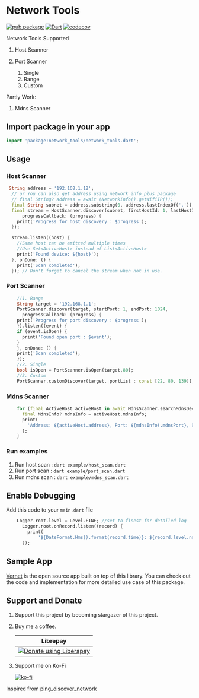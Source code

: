# Network Tools

[![pub package](https://img.shields.io/pub/v/network_tools.svg)](https://pub.dev/packages/network_tools) [![Dart](https://github.com/osociety/network_tools/actions/workflows/dart.yml/badge.svg)](https://github.com/osociety/network_tools/actions/workflows/dart.yml) [![codecov](https://codecov.io/gh/git-elliot/network_tools/branch/main/graph/badge.svg?token=J9G2472GQZ)](https://codecov.io/gh/git-elliot/network_tools)

Network Tools Supported

1. Host Scanner

2. Port Scanner
   1. Single
   2. Range
   3. Custom

Partly Work:

1. Mdns Scanner

## Import package in your app

```dart
import 'package:network_tools/network_tools.dart';
```

## Usage

### Host Scanner

```dart
 String address = '192.168.1.12';
  // or You can also get address using network_info_plus package
  // final String? address = await (NetworkInfo().getWifiIP());
  final String subnet = address.substring(0, address.lastIndexOf('.'));
  final stream = HostScanner.discover(subnet, firstHostId: 1, lastHostId: 50,
      progressCallback: (progress) {
    print('Progress for host discovery : $progress');
  });

  stream.listen((host) {
    //Same host can be emitted multiple times
    //Use Set<ActiveHost> instead of List<ActiveHost>
    print('Found device: ${host}');
  }, onDone: () {
    print('Scan completed');
  }); // Don't forget to cancel the stream when not in use.

```

### Port Scanner

```dart
    //1. Range
    String target = '192.168.1.1';
    PortScanner.discover(target, startPort: 1, endPort: 1024,
      progressCallback: (progress) {
    print('Progress for port discovery : $progress');
    }).listen((event) {
    if (event.isOpen) {
      print('Found open port : $event');
    }
    }, onDone: () {
    print('Scan completed');
    });
    //2. Single
    bool isOpen = PortScanner.isOpen(target,80);
    //3. Custom
    PortScanner.customDiscover(target, portList : const [22, 80, 139]);
```

### Mdns Scanner

```dart
    for (final ActiveHost activeHost in await MdnsScanner.searchMdnsDevices()) {
      final MdnsInfo? mdnsInfo = activeHost.mdnsInfo;
      print(
        'Address: ${activeHost.address}, Port: ${mdnsInfo!.mdnsPort}, ServiceType: ${mdnsInfo.mdnsServiceType}, MdnsName: ${mdnsInfo.getOnlyTheStartOfMdnsName()}',
      );
    }
```

### Run examples

1. Run host scan : `dart example/host_scan.dart`
2. Run port scan : `dart example/port_scan.dart`
3. Run mdns scan : `dart example/mdns_scan.dart`

## Enable Debugging

Add this code to your `main.dart` file

```dart
    Logger.root.level = Level.FINE; //set to finest for detailed log
      Logger.root.onRecord.listen((record) {
        print(
            '${DateFormat.Hms().format(record.time)}: ${record.level.name}: ${record.loggerName}: ${record.message}');
      });
```

## Sample App

[Vernet](https://github.com/git-elliot/vernet) is the open source app built on top of this library.
You can check out the code and implementation for more detailed use case of this package.

## Support and Donate

1. Support this project by becoming stargazer of this project.
2. Buy me a coffee.

    | Librepay | 
    |----------|
    |<noscript><a href="https://liberapay.com/OpenSociety/donate"><img alt="Donate using Liberapay" src="https://liberapay.com/assets/widgets/donate.svg"></a></noscript>|

3. Support me on Ko-Fi

   [![ko-fi](https://ko-fi.com/img/githubbutton_sm.svg)](https://ko-fi.com/fs0c13ty)

Inspired from [ping_discover_network](https://github.com/andrey-ushakov/ping_discover_network)
